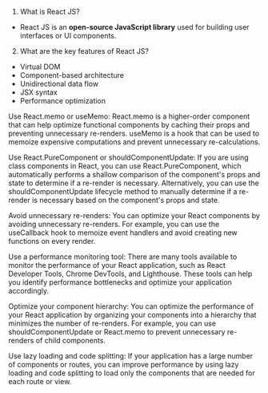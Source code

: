 1. What is React JS?
+ React JS is an **open-source JavaScript library** used for building user interfaces or UI components.
2. What are the key features of React JS?
+ Virtual DOM
+ Component-based architecture
+ Unidirectional data flow
+ JSX syntax
+ Performance optimization

Use React.memo or useMemo: React.memo is a higher-order component that can help optimize functional components by caching their props and preventing unnecessary re-renders. useMemo is a hook that can be used to memoize expensive computations and prevent unnecessary re-calculations.

Use React.PureComponent or shouldComponentUpdate: If you are using class components in React, you can use React.PureComponent, which automatically performs a shallow comparison of the component's props and state to determine if a re-render is necessary. Alternatively, you can use the shouldComponentUpdate lifecycle method to manually determine if a re-render is necessary based on the component's props and state.

Avoid unnecessary re-renders: You can optimize your React components by avoiding unnecessary re-renders. For example, you can use the useCallback hook to memoize event handlers and avoid creating new functions on every render.

Use a performance monitoring tool: There are many tools available to monitor the performance of your React application, such as React Developer Tools, Chrome DevTools, and Lighthouse. These tools can help you identify performance bottlenecks and optimize your application accordingly.

Optimize your component hierarchy: You can optimize the performance of your React application by organizing your components into a hierarchy that minimizes the number of re-renders. For example, you can use shouldComponentUpdate or React.memo to prevent unnecessary re-renders of child components.

Use lazy loading and code splitting: If your application has a large number of components or routes, you can improve performance by using lazy loading and code splitting to load only the components that are needed for each route or view.
